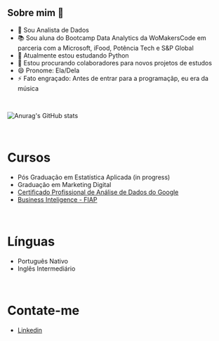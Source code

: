 ## Sobre mim 👋


- 🔭 Sou Analista de Dados
- 📚 Sou aluna do Bootcamp Data Analytics da WoMakersCode em parceria com a Microsoft, iFood, Potência Tech e S&P Global
- 🌱 Atualmente estou estudando Python
- 👯 Estou procurando colaboradores para novos projetos de estudos
- 😄 Pronome: Ela/Dela
- ⚡ Fato engraçado: Antes de entrar para a programaçãp, eu era da música

<br>

![Anurag's GitHub stats](https://github-readme-stats.vercel.app/api?username=apeferes&show_icons=true&theme=dracula)

<br>

# Cursos

* Pós Graduação em Estatística Aplicada (in progress)
* Graduação em Marketing Digital
* [Certificado Profissional de Análise de Dados do Google](https://www.credly.com/badges/fc98370e-6788-4b52-aba5-e43704ace98f/linked_in_profile)
* [Business Inteligence - FIAP](https://on.fiap.com.br/pluginfile.php/1/local_nanocourses/certificado_nanocourse/76959/d44d4e1119971e39b29db382db285eb7/certificado.png)

<br>

# Línguas
* Português Nativo
* Inglês Intermediário

<br>

# Contate-me



* [Linkedin](https://www.linkedin.com/in/anapaulaferes/)
